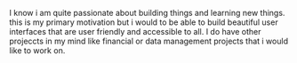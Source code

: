 I  know i am quite passionate about building things and learning new things. this is my primary motivation but  i would to be able to build beautiful user interfaces that are user friendly and accessible to all. I do  have other projeccts in my mind like financial or data management projects that i would  like to work on.